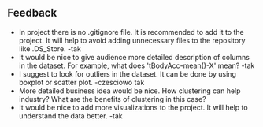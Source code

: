 ## Feedback
- In project there is no .gitignore file. It is recommended to add it to the project. It will help to avoid adding unnecessary files to the repository like .DS_Store.  -tak
- It would be nice to give audience more detailed description of columns in the dataset. For example, what does 'tBodyAcc-mean()-X' mean?  -tak
- I suggest to look for outliers in the dataset. It can be done by using boxplot or scatter plot.  -czesciowo tak 
- More detailed business idea would be nice. How clustering can help industry? What are the benefits of clustering in this case?
- It would be nice to add more visualizations to the project. It will help to understand the data better. -tak